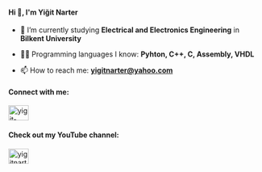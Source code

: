 #### Hi 👋, I'm Yiğit Narter

- 🏫 I’m currently studying **Electrical and Electronics Engineering** in **Bilkent University**

- 👨‍💻 Programming languages I know: **Pyhton, C++, C, Assembly, VHDL**

- 📫 How to reach me: **yigitnarter@yahoo.com**

#### Connect with me:</h3>
<p align="left">
<a href="https://linkedin.com/in/yigit-narter" target="blank"><img align="center" src="https://raw.githubusercontent.com/rahuldkjain/github-profile-readme-generator/master/src/images/icons/Social/linked-in-alt.svg" alt="yigit-narter" height="30" width="40" /></a>
</p>

#### Check out my YouTube channel:</h3>
<p align="left">
<a href="https://www.youtube.com/channel/UC4DW7toZkUCukYpV5Fm8ucg" target="blank"><img align="center" src="https://raw.githubusercontent.com/rahuldkjain/github-profile-readme-generator/master/src/images/icons/Social/youtube.svg" alt="yigitnarter" height="30" width="40" /></a>
</p>
